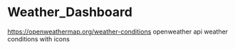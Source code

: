 # Weather_Dashboard

https://openweathermap.org/weather-conditions
openweather api weather conditions with icons
